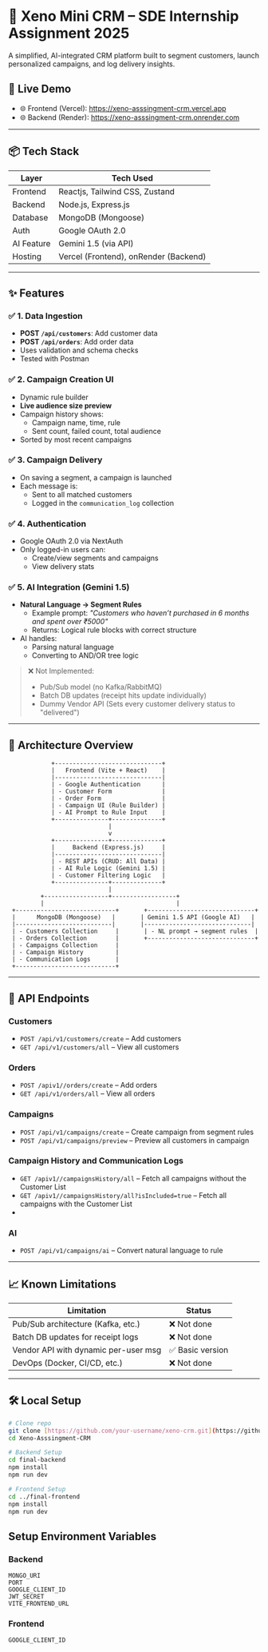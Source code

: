 # 🧠 Xeno Mini CRM – SDE Internship Assignment 2025

A simplified, AI-integrated CRM platform built to segment customers, launch personalized campaigns, and log delivery insights.

## 🚀 Live Demo
- 🌐 Frontend (Vercel): https://xeno-asssingment-crm.vercel.app
- 🌐 Backend (Render): https://xeno-asssingment-crm.onrender.com

---

## 📦 Tech Stack

| Layer        | Tech Used                     |
|--------------|------------------------------- |
| Frontend     | Reactjs, Tailwind CSS, Zustand |
| Backend      | Node.js, Express.js            |
| Database     | MongoDB (Mongoose)             |
| Auth         | Google OAuth 2.0    |
| AI Feature   | Gemini 1.5 (via API)       |
| Hosting      | Vercel (Frontend), onRender (Backend) |

---

## ✨ Features

### ✅ 1. Data Ingestion
- **POST `/api/customers`**: Add customer data
- **POST `/api/orders`**: Add order data
- Uses validation and schema checks
- Tested with Postman

### ✅ 2. Campaign Creation UI
- Dynamic rule builder
- **Live audience size preview**
- Campaign history shows:
  - Campaign name, time, rule
  - Sent count, failed count, total audience
- Sorted by most recent campaigns

### ✅ 3. Campaign Delivery
- On saving a segment, a campaign is launched
- Each message is:
  - Sent to all matched customers
  - Logged in the `communication_log` collection



### ✅ 4. Authentication
- Google OAuth 2.0 via NextAuth
- Only logged-in users can:
  - Create/view segments and campaigns
  - View delivery stats

### ✅ 5. AI Integration (Gemini 1.5)
- **Natural Language → Segment Rules**
  - Example prompt: _"Customers who haven’t purchased in 6 months and spent over ₹5000"_
  - Returns: Logical rule blocks with correct structure
- AI handles:
  - Parsing natural language
  - Converting to AND/OR tree logic

> ❌ Not Implemented:
> - Pub/Sub model (no Kafka/RabbitMQ)
> - Batch DB updates (receipt hits update individually)
> - Dummy Vendor API (Sets every customer  delivery status to "delivered")
---

## 📐 Architecture Overview
                +------------------------------+
                |   Frontend (Vite + React)    |
                |------------------------------|
                | - Google Authentication      |
                | - Customer Form              |
                | - Order Form                 |
                | - Campaign UI (Rule Builder) |
                | - AI Prompt to Rule Input    |
                +---------------+--------------+
                                |
                                v
                +---------------+--------------+
                |     Backend (Express.js)     |
                |------------------------------|
                | - REST APIs (CRUD: All Data) |
                | - AI Rule Logic (Gemini 1.5) |
                | - Customer Filtering Logic   |
                +---------------+--------------+
                                |
             +------------------+------------------+
             |                                     |
     +----------------------------+       +------------------------------+
     |      MongoDB (Mongoose)   |       | Gemini 1.5 API (Google AI)   |
     |---------------------------|       |------------------------------|
     | - Customers Collection     |       | - NL prompt → segment rules  |
     | - Orders Collection        |       +------------------------------+
     | - Campaigns Collection     |
     | - Campaign History         |
     | - Communication Logs       |
     +----------------------------+


---

## 🧪 API Endpoints

### Customers
- `POST /api/v1/customers/create` – Add customers
- `GET /api/v1/customers/all` – View all customers

### Orders
- `POST /apiv1//orders/create` – Add orders
- `GET /api/v1/orders/all` – View all orders

### Campaigns
- `POST /api/v1/campaigns/create` – Create campaign from segment rules
- `POST /api/v1/campaigns/preview` – Preview all customers in campaign

### Campaign History and Communication Logs
- `GET /apiv1//campaignsHistory/all` – Fetch all campaigns without the Customer List
- `GET /apiv1//campaignsHistory/all?isIncluded=true` – Fetch all campaigns with the Customer List
- 
### AI
- `POST /api/v1/campaigns/ai` – Convert natural language to rule

---

## 📈 Known Limitations

| Limitation                          | Status         |
|-------------------------------------|----------------|
| Pub/Sub architecture (Kafka, etc.)  | ❌ Not done     |
| Batch DB updates for receipt logs   | ❌ Not done     |
| Vendor API with dynamic per-user msg | ✅ Basic version |
| DevOps (Docker, CI/CD, etc.)        | ❌ Not done     |

---

## 🛠 Local Setup

```bash
# Clone repo
git clone [https://github.com/your-username/xeno-crm.git](https://github.com/Riyasatt/Xeno-Asssingment-CRM)
cd Xeno-Asssingment-CRM

# Backend Setup
cd final-backend
npm install
npm run dev

# Frontend Setup
cd ../final-frontend
npm install
npm run dev

```

## Setup Environment Variables
### Backend
```text
MONGO_URI
PORT
GOOGLE_CLIENT_ID
JWT_SECRET
VITE_FRONTEND_URL
```

### Frontend
```text
GOOGLE_CLIENT_ID
```
